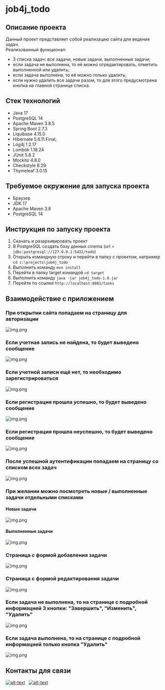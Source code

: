 # job4j_todo

## Описание проекта
Данный проект представляет собой реализацию сайта для ведения задач.  
Реализованный функционал:
* 3 списка задач: все задачи, новые задачи, выполненные задачи;
* если задача не выполнена, то её можно отредактировать, отметить выполненной или удалить;
* если задача выполнена, то её можно только удалить;
* если нужно удалить все задачи разом, то для этого предусмотрена кнопка на главной странице списка.

## Стек технологий
* Java 17
* PostgreSQL 14
* Apache Maven 3.8.5
* Spring Boot 2.7.3
* Liquibase 4.15.0
* Hibernate 5.6.11.Final;
* Log4j 1.2.17
* Lombok 1.18.24
* JUnit 5.8.2
* Mockito 4.8.0
* Checkstyle 8.29
* Thymeleaf 3.0.15

## Требуемое окружение для запуска проекта
* Браузер
* JDK 17
* Apache Maven 3.8
* PostgreSQL 14

## Инструкция по запуску проекта
1) Скачать и разархивировать проект
2) В PostgreSQL создать базу данных cinema (url = `jdbc:postgresql://127.0.0.1:5432/todo`)
3) Открыть командную строку и перейти в папку с проектом, например `cd c:\projects\job4j_todo`
4) Выполнить команду `mvn install`
5) Перейти в папку target командой `cd target`
6) Выполнить команду `java -jar job4j_todo-1.0.jar`
7) Перейти по ссылке `http://localhost:8081/tasks`

## Взаимодействие с приложением

### При открытии сайта попадаем на страницу для авторизации
![img.png](img/loginPage.png)

### Если учетная запись не найдена, то будет выведено сообщение
![img.png](img/incorrectLogin.png)

### Если учетной записи ещё нет, то необходимо зарегистрироваться
![img.png](img/regPage.png)

### Если регистрация прошла успешно, то будет выведено сообщение
![img.png](img/regSuccess.png)

### Если регистрация прошла неуспешно, то будет выведено сообщение
![img.png](img/regFail.png)

### После успешной аутентификации попадаем на страницу со списком всех задач
![img.png](img/allTasks.png)

### При желании можно посмотреть новые / выполненные задачи отдельными списками
#### Новые задачи
![img.png](img/newTasks.png)
#### Выполненные задачи
![img.png](img/completedTasks.png)

### Страница с формой добавления задачи
![img.png](img/addTask.png)

### Страница с формой редактирования задачи
![img.png](img/modifyTask.png)

### Если задача не выполнена, то на странице с подробной информацией 3 кнопки: "Завершить", "Изменить", "Удалить"
![img.png](img/notCompletedTaskInfo.png)

### Если задача выполнена, то на странице с подробной информацией только кнопка "Удалить"
![img.png](img/completedTaskInfo.png)

## Контакты для связи
[![alt-text](https://img.shields.io/badge/-telegram-grey?style=flat&logo=telegram&logoColor=white)](https://t.me/kalchenko_denis)&nbsp;&nbsp;
[![alt-text](https://img.shields.io/badge/@%20email-005FED?style=flat&logo=mail&logoColor=white)](mailto:denfort50@yandex.ru)&nbsp;&nbsp;
